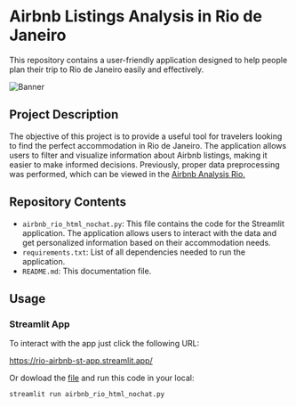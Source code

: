 # Airbnb Listings Analysis in Rio de Janeiro

This repository contains  a user-friendly application designed to help people plan their trip to Rio de Janeiro easily and effectively. 

![Banner](https://images.adsttc.com/media/images/6449/6c61/2def/3401/7a85/1139/slideshow/a-historia-do-calcadao-de-copacabana_3.jpg?1682533486)

## Project Description

The objective of this project is to provide a useful tool for travelers looking to find the perfect accommodation in Rio de Janeiro. The application allows users to filter and visualize information about Airbnb listings, making it easier to make informed decisions. Previously, proper data preprocessing was performed, which can be viewed in the [Airbnb Analysis Rio.](https://github.com/marbenitez/airbnb-rio-analysis-nb)

## Repository Contents

- `airbnb_rio_html_nochat.py`: This file contains the code for the Streamlit application. The application allows users to interact with the data and get personalized information based on their accommodation needs.
- `requirements.txt`: List of all dependencies needed to run the application.
- `README.md`: This documentation file.

## Usage

### Streamlit App

To interact with the app just click the following URL: 

https://rio-airbnb-st-app.streamlit.app/

Or dowload the [file](https://github.com/MarBenitez/airbnb-rio-streamlit-app/blob/main/airbnb_rio_html_nochat.py) and run this code in your local:

```sh
streamlit run airbnb_rio_html_nochat.py
